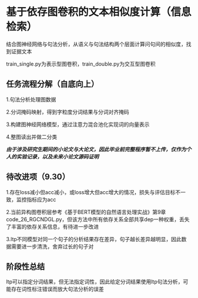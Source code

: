 # 基于依存图卷积的文本相似度计算（信息检索）

结合图神经网络与句法分析，从语义与句法结构两个层面计算问句间的相似度，找到证据文本

train_single.py为表示型图卷积，train_double.py为交互型图卷积

## 任务流程分解（自底向上）

1.句法分析处理图数据

2.分词掩码映射，得到字粒度分词结果与分词对齐掩码

3.构建图神经网络模型，通过注意力混合池化实现词的向量表示

4.整图读出并做二分类

***由于涉及研究生期间的小论文与大论文，因此毕业前完整程序暂不上传，仅作为个人的实验记录，以及未来小论文源码证明***

## 待改进项（9.30）

1.存在loss减小但acc减小，或loss增大但acc增大的情况，损失与评估目标不一致，监控指标应为acc

2.当前异构图卷积层参考《基于BERT模型的自然语言处理实战》第9章code_26_RGCNDGL.py，但该方法中所有依存关系全部共享dep一种权重，丢失了丰富的依存关系信息，有待进一步改进

3.ltp不同模型对同一个句子的分析结果存在差异，句子越长差异越明显，因此数据需要进一步清洗，舍弃过长的句子对

## 阶段性总结

ltp可以指定分词结果，但无法指定词性，因此给定分词结果使用ltp句法分析，可能存在词性标注错误而放大句法分析的误差

